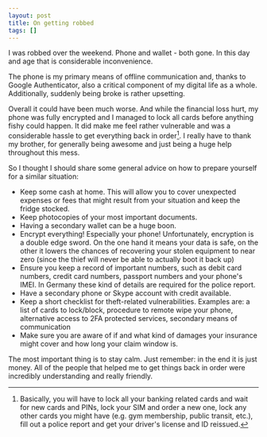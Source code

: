 ```yaml
---
layout: post
title: On getting robbed
tags: []
---
```


I was robbed over the weekend. Phone and wallet - both gone. In
this day and age that is considerable inconvenience.

The phone is my primary means of offline communication and, thanks to
Google Authenticator, also a critical component of my digital life as
a whole. Additionally, suddenly being broke is rather upsetting.

Overall it could have been much worse. And while the financial loss
hurt, my phone was fully encrypted and I managed to lock all cards
before anything fishy could happen. It did make me feel rather
vulnerable and was a considerable hassle to get everything back in
order[^1]. I really have to thank my brother, for generally being
awesome and just being a huge help throughout this mess.

So I thought I should share some general advice on how to prepare
yourself for a similar situation:

- Keep some cash at home. This will allow you to cover unexpected
  expenses or fees that might result from your situation and keep the
  fridge stocked.
- Keep photocopies of your most important documents.
- Having a secondary wallet can be a huge boon.
- Encrypt everything! Especially your phone! Unfortunately, encryption
  is a double edge sword. On the one hand it means your data is safe,
  on the other it lowers the chances of recovering your stolen
  equipment to near zero (since the thief will never be able to
  actually boot it back up)
- Ensure you keep a record of important numbers, such as debit card
  numbers, credit card numbers, passport numbers and your phone's
  IMEI. In Germany these kind of details are required for the police
  report.
- Have a secondary phone or Skype account with credit available.
- Keep a short checklist for theft-related vulnerabilities. Examples
  are: a list of cards to lock/block, procedure to remote wipe your phone,
  alternative access to 2FA protected services, secondary means of
  communication
- Make sure you are aware of if and what kind of damages your
  insurance might cover and how long your claim window is.

The most important thing is to stay calm. Just remember: in the end it
is just money. All of the people that helped me to get things back
in order were incredibly understanding and really friendly.

[^1]: Basically, you will have to lock all your banking related cards and wait for new cards and PINs, lock your <abbr>SIM</abbr> and order a new one, lock any other cards you might have (e.g. gym membership, public transit, etc.), fill out a police report and get your driver's license and ID reissued.
